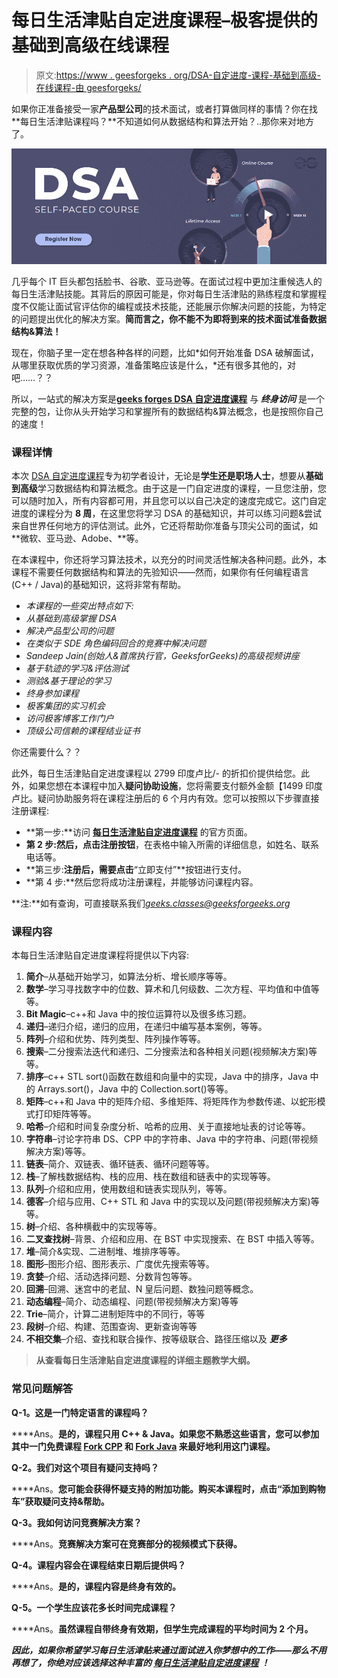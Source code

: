 # 每日生活津贴自定进度课程–极客提供的基础到高级在线课程

> 原文:[https://www . geesforgeks . org/DSA-自定进度-课程-基础到高级-在线课程-由 geesforgeks/](https://www.geeksforgeeks.org/dsa-self-paced-course-basic-to-advanced-online-course-by-geeksforgeeks/)

如果你正准备接受一家**产品型公司**的技术面试，或者打算做同样的事情？你在找**每日生活津贴课程吗？**不知道如何从数据结构和算法开始？..那你来对地方了。

[![DSA Self Paced Course - GeeksforGeeks](img/d49311105a4ce3d87499e82d2c783b77.png)](https://practice.geeksforgeeks.org/courses/dsa-self-paced)

几乎每个 IT 巨头都包括脸书、谷歌、亚马逊等。在面试过程中更加注重候选人的每日生活津贴技能。其背后的原因可能是，你对每日生活津贴的熟练程度和掌握程度不仅能让面试官评估你的编程或技术技能，还能展示你解决问题的技能，为特定的问题提出优化的解决方案。**简而言之，你不能不为即将到来的技术面试准备数据结构&算法！**

现在，你脑子里一定在想各种各样的问题，比如*如何开始准备 DSA 破解面试，从哪里获取优质的学习资源，准备策略应该是什么，*还有很多其他的，对吧……？？

所以，一站式的解决方案是[**geeks forges DSA 自定进度课程**](https://practice.geeksforgeeks.org/courses/dsa-self-paced) 与 ***终身访问*** 是一个完整的包，让你从头开始学习和掌握所有的数据结构&算法概念，也是按照你自己的速度！

### 课程详情

本次 [DSA 自定进度课程](https://practice.geeksforgeeks.org/courses/dsa-self-paced)专为初学者设计，无论是**学生还是职场人士**，想要从**基础到高级**学习数据结构和算法概念。由于这是一门自定进度的课程，一旦您注册，您可以随时加入，所有内容都可用，并且您可以以自己决定的速度完成它。这门自定进度的课程分为 **8 周**，在这里您将学习 DSA 的基础知识，并可以练习问题&尝试来自世界任何地方的评估测试。此外，它还将帮助你准备与顶尖公司的面试，如**微软、亚马逊、Adobe、**等。

在本课程中，你还将学习算法技术，以充分的时间灵活性解决各种问题。此外，本课程不需要任何数据结构和算法的先验知识——然而，如果你有任何编程语言(C++ / Java)的基础知识，这将非常有帮助。

*   *本课程的一些突出特点如下:*
*   *从基础到高级掌握 DSA*
*   *解决产品型公司的问题*
*   *在类似于 SDE 角色编码回合的竞赛中解决问题*
*   *Sandeep Jain(创始人&首席执行官，GeeksforGeeks)的高级视频讲座*
*   *基于轨迹的学习&评估测试*
*   *测验&基于理论的学习*
*   *终身参加课程*
*   *极客集团的实习机会*
*   *访问极客博客工作门户*
*   *顶级公司信赖的课程结业证书*

你还需要什么？？

此外，每日生活津贴自定进度课程以 2799 印度卢比/- 的折扣价提供给您。此外，如果您想在本课程中加入**疑问协助设施**，您将需要支付额外金额【1499 印度卢比。疑问协助服务将在课程注册后的 6 个月内有效。您可以按照以下步骤直接注册课程:

*   **第一步:**访问 [**每日生活津贴自定进度课程**](https://practice.geeksforgeeks.org/courses/dsa-self-paced) 的官方页面。
*   **第 2 步:**然后，点击**注册按钮**，在表格中输入所需的详细信息，如姓名、联系电话等。
*   **第三步:**注册后，需要点击**“立即支付”**按钮进行支付。
*   **第 4 步:**然后您将成功注册课程，并能够访问课程内容。

**注:**如有查询，可直接联系我们*geeks.classes@geeksforgeeks.org*

### 课程内容

本每日生活津贴自定进度课程将提供以下内容:

1.  **简介**–从基础开始学习，如算法分析、增长顺序等等。
2.  **数学**–学习寻找数字中的位数、算术和几何级数、二次方程、平均值和中值等等。
3.  **Bit Magic**–c++和 Java 中的按位运算符以及很多练习题。
4.  **递归**–递归介绍，递归的应用，在递归中编写基本案例，等等。
5.  **阵列**–介绍和优势、阵列类型、阵列操作等等。
6.  **搜索**–二分搜索法迭代和递归、二分搜索法和各种相关问题(视频解决方案)等等。
7.  **排序**–c++ STL sort()函数在数组和向量中的实现，Java 中的排序，Java 中的 Arrays.sort()，Java 中的 Collection.sort()等等。
8.  **矩阵**–c++和 Java 中的矩阵介绍、多维矩阵、将矩阵作为参数传递、以蛇形模式打印矩阵等等。
9.  **哈希**–介绍和时间复杂度分析、哈希的应用、关于直接地址表的讨论等等。
10.  **字符串**–讨论字符串 DS、CPP 中的字符串、Java 中的字符串、问题(带视频解决方案)等等。
11.  **链表**–简介、双链表、循环链表、循环问题等等。
12.  **栈**–了解栈数据结构、栈的应用、栈在数组和链表中的实现等等。
13.  **队列**–介绍和应用，使用数组和链表实现队列，等等。
14.  **德客**–介绍与应用、C++ STL 和 Java 中的实现以及问题(带视频解决方案)等等。
15.  **树**–介绍、各种横截中的实现等等。
16.  **二叉查找树**–背景、介绍和应用、在 BST 中实现搜索、在 BST 中插入等等。
17.  **堆**–简介&实现、二进制堆、堆排序等等。
18.  **图形**–图形介绍、图形表示、广度优先搜索等等。
19.  **贪婪**–介绍、活动选择问题、分数背包等等。
20.  **回溯**–回溯、迷宫中的老鼠、N 皇后问题、数独问题等概念。
21.  **动态编程**–简介、动态编程、问题(带视频解决方案)等等
22.  **Trie**–简介，计算二进制矩阵中的不同行，等等
23.  **段树**–介绍、构建、范围查询、更新查询等等
24.  **不相交集**–介绍、查找和联合操作、按等级联合、路径压缩以及 ***更多***

> **从**[](https://media.geeksforgeeks.org/courses/syllabus/6ad685ac38dbd5d34a01bf26f3011ed9.pdf)****查看每日生活津贴自定进度课程的详细主题教学大纲。****

### **常见问题解答**

****Q-1。这是一门特定语言的课程吗？****

****Ans。**是的，课程只用 C++ & Java。如果您不熟悉这些语言，您可以参加其中一门免费课程 [Fork CPP](https://practice.geeksforgeeks.org/courses/fork-cpp) 和 [Fork Java](https://practice.geeksforgeeks.org/courses/fork-java) 来最好地利用这门课程。**

****Q-2。我们对这个项目有疑问支持吗？****

****Ans。**您可能会获得怀疑支持的附加功能。购买本课程时，点击“添加到购物车”获取疑问支持&帮助。**

****Q-3。我如何访问竞赛解决方案？****

****Ans。**竞赛解决方案可在竞赛部分的视频模式下获得。**

****Q-4。课程内容会在课程结束日期后提供吗？****

****Ans。**是的，课程内容是终身有效的。**

****Q-5。一个学生应该花多长时间完成课程？****

****Ans。**虽然课程自带终身有效期，但学生完成课程的平均时间为 2 个月。**

***因此，如果你希望学习每日生活津贴来通过面试进入你梦想中的工作——那么不用再想了，你绝对应该选择这种丰富的* [***每日生活津贴自定进度课程***](https://practice.geeksforgeeks.org/courses/dsa-self-paced) *！***